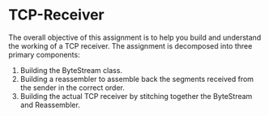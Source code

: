 # TCP-Receiver
The overall objective of this assignment is to help you build and understand the working of a
TCP receiver. The assignment is decomposed into three primary components:
 1. Building the ByteStream class.
 2. Building a reassembler to assemble back the segments received from the sender in the correct order.
 3. Building the actual TCP receiver by stitching together the ByteStream and Reassembler.
